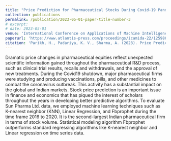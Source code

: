 ```yaml
---
title: "Price Prediction for Pharmaceutical Stocks During Covid-19 Pandemic"
collection: publications
permalink: /publication/2023-05-01-paper-title-number-3
# excerpt: 
# date: 2023-05-01
venue: 'International Conference on Applications of Machine Intelligence and Data Analytics (ICAMIDA 2022)'
paperurl: 'https://www.atlantis-press.com/proceedings/icamida-22/125986299'
citation: 'Parikh, H., Padariya, K. V., Sharma, A. (2023). Price Prediction for Pharmaceutical Stocks During Covid-19 Pandemic. Proceedings of the International Conference on Applications of Machine Intelligence and Data Analytics (ICAMIDA 2022), 61-68. Atlantis Press.'
---
```

Dramatic price changes in pharmaceutical equities reflect unexpected scientific information gained throughout the pharmaceutical R&D process, such as clinical trial results, recalls and withdrawals, and the approval of new treatments. During the Covid19 shutdown, major pharmaceutical firms were studying and producing vaccinations, pills, and other medicines to combat the coronavirus outbreak. This activity has a substantial impact on the global and Indian markets. Stock price prediction is an important issue in finance and economics that has piqued the interest of scholars throughout the years in developing better predictive algorithms. To evaluate Sun Pharma Ltd. data, we employed machine learning techniques such as K-nearest neighbor (KNN), Linear Regression, and Fbprophet during the time frame 2016 to 2020. It is the second-largest Indian pharmaceutical firm in terms of stock volume. Statistical modeling algorithm Fbprophet outperforms standard regressing algorithms like K-nearest neighbor and Linear regression on time series data.